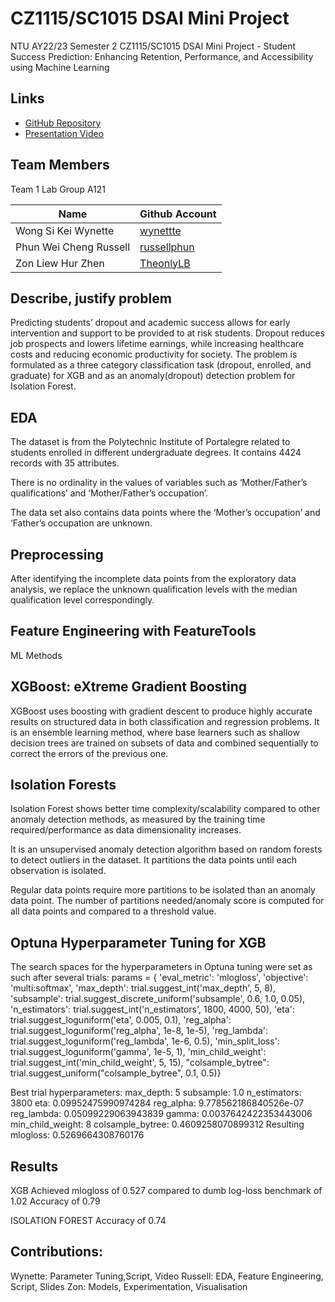 # CZ1115/SC1015 DSAI Mini Project

NTU AY22/23 Semester 2 CZ1115/SC1015 DSAI Mini Project - Student Success Prediction: Enhancing Retention, Performance, and Accessibility using Machine Learning


## Links


- [GitHub Repository](https://github.com/TheonlyLB/CZ1115-Project)
- [Presentation Video](https://youtu.be/vmEp6Zl6Hs0)

## Team Members

Team 1 Lab Group A121

| Name         | Github Account                                  |
|--------------|-------------------------------------------------|
| Wong Si Kei Wynette     | [wynettte](https://github.com/wynettte)          
| Phun Wei Cheng Russell | [russellphun](https://github.com/russellphun) 
| Zon Liew Hur Zhen  | [TheonlyLB](https://github.com/TheonlyLB)
  
## Describe, justify problem
Predicting students’ dropout and academic success allows for early intervention and support to be provided to at risk students. Dropout reduces job prospects and lowers lifetime earnings, while increasing healthcare costs and reducing economic productivity for society. The problem is formulated as a three category classification task (dropout, enrolled, and graduate) for XGB and as an anomaly(dropout) detection problem for Isolation Forest.

## EDA
The dataset is from the Polytechnic Institute of Portalegre related to students enrolled in different undergraduate degrees. It contains 4424 records with 35 attributes. 

There is no ordinality in the values of variables such as ‘Mother/Father’s qualifications’ and ‘Mother/Father’s occupation’.

The data set also contains data points where the ‘Mother’s occupation’ and ‘Father’s occupation are unknown.

## Preprocessing
After identifying the incomplete data points from the exploratory data analysis, we replace the unknown qualification levels with the median qualification level correspondingly. 

## Feature Engineering with FeatureTools

ML Methods
## XGBoost: eXtreme Gradient Boosting
XGBoost uses boosting with gradient descent to produce highly accurate results on structured data in both classification and regression problems. It is an ensemble learning method, where base learners such as shallow decision trees are trained on subsets of data and combined sequentially to correct the errors of the previous one.

## Isolation Forests
Isolation Forest shows better time complexity/scalability compared to other anomaly detection methods, as measured by the training time required/performance as data dimensionality increases. 

It is an unsupervised anomaly detection algorithm based on random forests to detect outliers in the dataset. It partitions the data points until each observation is isolated.

Regular data points require more partitions to be isolated than an anomaly data point. The number of partitions needed/anomaly score is computed for all data points and compared to a threshold value.

## Optuna Hyperparameter Tuning for XGB
The search spaces for the hyperparameters in Optuna tuning were set as such after several trials:
params = {
        'eval_metric': 'mlogloss',
        'objective': 'multi:softmax',
        'max_depth': trial.suggest_int('max_depth', 5, 8),
        'subsample': trial.suggest_discrete_uniform('subsample', 0.6, 1.0, 0.05),
        'n_estimators': trial.suggest_int('n_estimators', 1800, 4000, 50),
        'eta': trial.suggest_loguniform('eta', 0.005, 0.1),
        'reg_alpha': trial.suggest_loguniform('reg_alpha', 1e-8, 1e-5),
        'reg_lambda': trial.suggest_loguniform('reg_lambda', 1e-6, 0.5),
        'min_split_loss': trial.suggest_loguniform('gamma', 1e-5, 1), 
        'min_child_weight': trial.suggest_int('min_child_weight', 5, 15),
        "colsample_bytree": trial.suggest_uniform("colsample_bytree", 0.1, 0.5)}

Best trial hyperparameters:
    max_depth: 5
    subsample: 1.0
    n_estimators: 3800
    eta: 0.09952475990974284
    reg_alpha: 9.778562186840526e-07
    reg_lambda: 0.05099229063943839
    gamma: 0.0037642422353443006
    min_child_weight: 8
    colsample_bytree: 0.4609258070899312
Resulting mlogloss: 0.5269664308760176

## Results 
XGB
Achieved mlogloss of 0.527 compared to dumb log-loss benchmark of 1.02 
Accuracy of 0.79

ISOLATION FOREST
Accuracy of 0.74

## Contributions:
Wynette: Parameter Tuning,Script, Video
Russell: EDA, Feature Engineering, Script, Slides
Zon: Models, Experimentation, Visualisation

